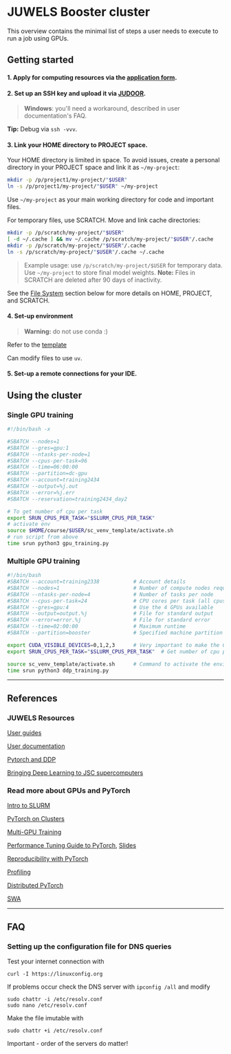 # JUWELS Booster cluster

This overview contains the minimal list of steps a user needs to execute to run a job using GPUs. 

## Getting started

#### 1. Apply for computing resources via the [application form](https://application.fz-juelich.de/Antragsserver/haicore/WEB/application/login.php?appkind=haicore).

#### 2. Set up an SSH key and upload it via [JUDOOR](https://judoor.fz-juelich.de/login).
> **Windows**: you'll need a workaround, described in user documentation's FAQ. 

**Tip:** Debug via `ssh -vvv`.

#### 3. Link your HOME directory to PROJECT space.  

Your HOME directory is limited in space. To avoid issues, create a personal directory in your PROJECT space and link it as `~/my-project`:
  ```bash
  mkdir -p /p/project1/my-project/"$USER"
  ln -s /p/project1/my-project/"$USER" ~/my-project
  ```
  Use `~/my-project` as your main working directory for code and important files.

For temporary files, use SCRATCH. Move and link cache directories:
  ```bash
  mkdir -p /p/scratch/my-project/"$USER"
  [ -d ~/.cache ] && mv ~/.cache /p/scratch/my-project/"$USER"/.cache
  mkdir -p /p/scratch/my-project/"$USER"/.cache
  ln -s /p/scratch/my-project/"$USER"/.cache ~/.cache
  ```
  > Example usage: use `/p/scratch/my-project/$USER` for temporary data. Use `~/my-project` to store final model weights. **Note:** Files in SCRATCH are deleted after 90 days of inactivity.

See the [File System](https://sdlaml.pages.jsc.fz-juelich.de/ai/guides/jsc_basics/#file-system) section below for more details on HOME, PROJECT, and SCRATCH.

#### 4. Set-up environment

> **Warning:** do not use conda :)

Refer to the [template](https://gitlab.jsc.fz-juelich.de/kesselheim1/sc_venv_template)

Can modify files to use `uv`.

#### 5. Set-up a remote connections for your IDE.

## Using the cluster

### Single GPU training
```bash
#!/bin/bash -x

#SBATCH --nodes=1            
#SBATCH --gres=gpu:1
#SBATCH --ntasks-per-node=1  
#SBATCH --cpus-per-task=96
#SBATCH --time=06:00:00
#SBATCH --partition=dc-gpu
#SBATCH --account=training2434
#SBATCH --output=%j.out
#SBATCH --error=%j.err
#SBATCH --reservation=training2434_day2

# To get number of cpu per task
export SRUN_CPUS_PER_TASK="$SLURM_CPUS_PER_TASK"
# activate env
source $HOME/course/$USER/sc_venv_template/activate.sh
# run script from above
time srun python3 gpu_training.py
```

### Multiple GPU training

```bash
#!/bin/bash
#SBATCH --account=training2338           # Account details
#SBATCH --nodes=1                        # Number of compute nodes required
#SBATCH --ntasks-per-node=4              # Number of tasks per node
#SBATCH --cpus-per-task=24               # CPU cores per task (all cpus available = 96 / num_gpus)
#SBATCH --gres=gpu:4                     # Use the 4 GPUs available
#SBATCH --output=output.%j               # File for standard output
#SBATCH --error=error.%j                 # File for standard error
#SBATCH --time=02:00:00                  # Maximum runtime
#SBATCH --partition=booster              # Specified machine partition

export CUDA_VISIBLE_DEVICES=0,1,2,3      # Very important to make the GPUs visible
export SRUN_CPUS_PER_TASK="$SLURM_CPUS_PER_TASK"  # Get number of cpu per task in the script

source sc_venv_template/activate.sh      # Command to activate the environment
time srun python3 ddp_training.py
```


---
## References
### JUWELS Resources
[User guides](https://sdlaml.pages.jsc.fz-juelich.de/ai/guides/getting_started/)

[User documentation](https://apps.fz-juelich.de/jsc/hps/juwels/index.html)

[Pytorch and DDP](https://gitlab.jsc.fz-juelich.de/sdlaml/pytorch-at-jsc)

[Bringing Deep Learning to JSC supercomputers](https://github.com/HelmholtzAI-FZJ/2024-08-course-Bringing-Deep-Learning-Workloads-to-JSC-supercomputers)


### Read more about GPUs and PyTorch

[Intro to SLURM](https://researchcomputing.princeton.edu/support/knowledge-base/slurm)

[PyTorch on Clusters](https://researchcomputing.princeton.edu/support/knowledge-base/pytorch)

[Multi-GPU Training](https://github.com/PrincetonUniversity/multi_gpu_training)

[Performance Tuning Guide to PyTorch](https://pytorch.org/tutorials/recipes/recipes/tuning_guide.html), [Slides](https://tigress-web.princeton.edu/~jdh4/PyTorchPerformanceTuningGuide_GTC2021.pdf)

[Reproducibility with PyTorch](https://pytorch.org/docs/stable/notes/randomness.html)

[Profiling](https://pytorch.org/tutorials/beginner/profiler.html)

[Distributed PyTorch](https://pytorch.org/tutorials/intermediate/dist_tuto.html)

[SWA](https://pytorch.org/blog/pytorch-1.6-now-includes-stochastic-weight-averaging/)

---

## FAQ

### Setting up the configuration file for DNS queries

Test your internet connection with 
```
curl -I https://linuxconfig.org
```
If problems occur check the DNS server with `ipconfig /all` and modify 

```
sudo chattr -i /etc/resolv.conf
sudo nano /etc/resolv.conf
```
Make the file imutable with
```
sudo chattr +i /etc/resolv.conf
```
 
Important - order of the servers do matter!

